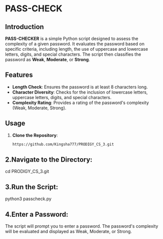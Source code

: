 # PASS-CHECK

## Introduction

**PASS-CHECKER** is a simple Python script designed to assess the complexity of a given password. It evaluates the password based on specific criteria, including length, the use of uppercase and lowercase letters, digits, and special characters. The script then classifies the password as **Weak**, **Moderate**, or **Strong**.

## Features

- **Length Check**: Ensures the password is at least 8 characters long.
- **Character Diversity**: Checks for the inclusion of lowercase letters, uppercase letters, digits, and special characters.
- **Complexity Rating**: Provides a rating of the password's complexity (Weak, Moderate, Strong).

## Usage
1. **Clone the Repository**:
   ```bash
   https://github.com/Kingsha777/PRODIGY_CS_3.git
## 2.Navigate to the Directory:
cd PRODIGY_CS_3.git
## 3.Run the Script:
python3 passcheck.py
## 4.Enter a Password:
The script will prompt you to enter a password.
The password's complexity will be evaluated and displayed as Weak, Moderate, or Strong.
